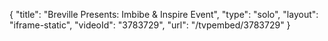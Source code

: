 {
    "title": "Breville Presents: Imbibe & Inspire Event",
    "type": "solo",
    "layout": "iframe-static",
    "videoId": "3783729",
    "url": "\/tvpembed\/3783729"
}